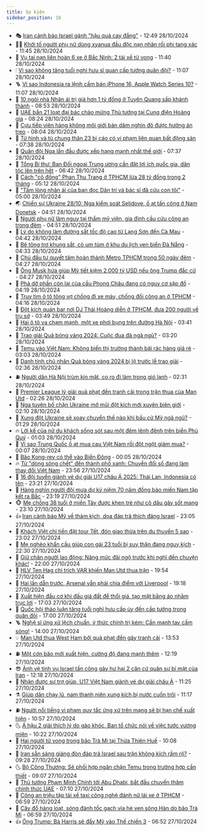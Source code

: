 ```yaml
---
title: Sự kiện
sidebar_position: 16
---
```


<!-- dantri-su-kien:START -->
- 🎭 [Iran cảnh báo Israel gánh &quot;hậu quả cay đắng&quot;](https://dantri.com.vn/the-gioi/iran-canh-bao-israel-ganh-hau-qua-cay-dang-20241028193437054.htm) - 12:49 28/10/2024
- 👨‍🏫 [Khởi tố người phụ nữ dùng xyanua đầu độc nạn nhân rồi phi tang xác](https://dantri.com.vn/phap-luat/khoi-to-nguoi-phu-nu-dung-xyanua-dau-doc-nan-nhan-roi-phi-tang-xac-20241028180427917.htm) - 11:45 28/10/2024
- 🌮 [Vụ tai nạn liên hoàn 6 xe ở Bắc Ninh: 2 tài xế tử vong](https://dantri.com.vn/xa-hoi/vu-tai-nan-lien-hoan-6-xe-o-bac-ninh-2-tai-xe-tu-vong-20241028182701413.htm) - 11:40 28/10/2024
- 🕯 [Vì sao không tăng tuổi nghỉ hưu sĩ quan cấp tướng quân đội?](https://dantri.com.vn/an-sinh/vi-sao-khong-tang-tuoi-nghi-huu-si-quan-cap-tuong-quan-doi-20241028175905411.htm) - 11:07 28/10/2024
- 🪜 [Vì sao Indonesia ra lệnh cấm bán iPhone 16, Apple Watch Series 10?](https://dantri.com.vn/suc-manh-so/vi-sao-indonesia-ra-lenh-cam-ban-iphone-16-apple-watch-series-10-20241028175702768.htm) - 11:07 28/10/2024
- 🐘 [10 ngôi nhà Nhân ái trị giá hơn 1 tỷ đồng ở Tuyên Quang sắp khánh thành](https://dantri.com.vn/tam-long-nhan-ai/10-ngoi-nha-nhan-ai-tri-gia-hon-1-ty-dong-o-tuyen-quang-sap-khanh-thanh-20241028120550040.htm) - 08:53 28/10/2024
- 🤔 [UAE bắn 21 loạt đại bác chào mừng Thủ tướng tại Cung điện Hoàng gia](https://dantri.com.vn/xa-hoi/uae-ban-21-loat-dai-bac-chao-mung-thu-tuong-tai-cung-dien-hoang-gia-20241028120338593.htm) - 08:24 28/10/2024
- 🧠 [Cựu tiếp viên hàng không môi giới bán dâm nghìn đô được hưởng án treo](https://dantri.com.vn/phap-luat/cuu-tiep-vien-hang-khong-moi-gioi-ban-dam-nghin-do-duoc-huong-an-treo-20241028140239691.htm) - 08:04 28/10/2024
- 📝 [Tử hình và tù chung thân 23 bị cáo có vi phạm liên quan bất động sản](https://dantri.com.vn/xa-hoi/tu-hinh-va-tu-chung-than-23-bi-cao-co-vi-pham-lien-quan-bat-dong-san-20241028142541697.htm) - 07:38 28/10/2024
- 🦏 [Quân đội Nga lần đầu được xếp hạng mạnh nhất thế giới](https://dantri.com.vn/the-gioi/quan-doi-nga-lan-dau-duoc-xep-hang-manh-nhat-the-gioi-20241028142926125.htm) - 07:37 28/10/2024
- 🥰 [Tổng Bí thư: Ban Đối ngoại Trung ương cần đặt lợi ích quốc gia, dân tộc lên trên hết](https://dantri.com.vn/xa-hoi/tong-bi-thu-ban-doi-ngoai-trung-uong-can-dat-loi-ich-quoc-gia-dan-toc-len-tren-het-20241028134158292.htm) - 06:42 28/10/2024
- 🤗 [Cách &quot;cô đồng&quot; Phan Thu Trang ở TPHCM lừa 28 tỷ đồng trong 2 tháng](https://dantri.com.vn/phap-luat/cach-co-dong-phan-thu-trang-o-tphcm-lua-28-ty-dong-trong-2-thang-20241027223529985.htm) - 05:12 28/10/2024
- 🌈 [&quot;Tấm lòng nhân ái của bạn đọc Dân trí và bác sĩ đã cứu con tôi&quot;](https://dantri.com.vn/tam-long-nhan-ai/tam-long-nhan-ai-cua-ban-doc-dan-tri-va-bac-si-da-cuu-con-toi-20241026162356685.htm) - 05:00 28/10/2024
- 🌏 [Chiến sự Ukraine 28/10: Nga kiểm soát Selidove, ồ ạt tấn công ở Nam Donetsk](https://dantri.com.vn/the-gioi/chien-su-ukraine-2810-nga-kiem-soat-selidove-o-at-tan-cong-o-nam-donetsk-20241028101020560.htm) - 04:51 28/10/2024
- 💄 [Người phụ nữ lâm nguy tại thẩm mỹ viện, gia đình cầu cứu công an trong đêm](https://dantri.com.vn/suc-khoe/nguoi-phu-nu-lam-nguy-tai-tham-my-vien-gia-dinh-cau-cuu-cong-an-trong-dem-20241025104228899.htm) - 04:51 28/10/2024
- 👺 [Lý do không làm đường sắt tốc độ cao từ Lạng Sơn đến Cà Mau](https://dantri.com.vn/xa-hoi/ly-do-khong-lam-duong-sat-toc-do-cao-tu-lang-son-den-ca-mau-20241028113234500.htm) - 04:42 28/10/2024
- 👹 [Bê tông trơ khung sắt, cỏ um tùm ở khu du lịch ven biển Đà Nẵng](https://dantri.com.vn/bat-dong-san/be-tong-tro-khung-sat-co-um-tum-o-khu-du-lich-ven-bien-da-nang-20241022160220907.htm) - 04:33 28/10/2024
- 🌊 [Chủ đầu tư quyết tâm hoàn thành Metro TPHCM trong 50 ngày đêm](https://dantri.com.vn/xa-hoi/chu-dau-tu-quyet-tam-hoan-thanh-metro-tphcm-trong-50-ngay-dem-20241028104030456.htm) - 04:27 28/10/2024
- 🤠 [Ông Musk hứa giúp Mỹ tiết kiệm 2.000 tỷ USD nếu ông Trump đắc cử](https://dantri.com.vn/the-gioi/ong-musk-hua-giup-my-tiet-kiem-2000-ty-usd-neu-ong-trump-dac-cu-20241028112154180.htm) - 04:27 28/10/2024
- 🎊 [Phá dỡ phần còn lại của cầu Phong Châu đang có nguy cơ sập đổ](https://dantri.com.vn/xa-hoi/pha-do-phan-con-lai-cua-cau-phong-chau-dang-co-nguy-co-sap-do-20241028104717692.htm) - 04:19 28/10/2024
- 🐘 [Truy tìm ô tô tông vợ chồng đi xe máy, chống đối công an ở TPHCM](https://dantri.com.vn/xa-hoi/truy-tim-o-to-tong-vo-chong-di-xe-may-chong-doi-cong-an-o-tphcm-20241028111212027.htm) - 04:16 28/10/2024
- 💂 [Đột kích quán bar nơi DJ Thái Hoàng diễn ở TPHCM, đưa 200 người về trụ sở](https://dantri.com.vn/phap-luat/dot-kich-quan-bar-noi-dj-thai-hoang-dien-o-tphcm-dua-200-nguoi-ve-tru-so-20241028104138934.htm) - 03:49 28/10/2024
- 👹 [Hai ô tô va chạm mạnh, một xe phơi bụng trên đường Hà Nội](https://dantri.com.vn/xa-hoi/hai-o-to-va-cham-manh-mot-xe-phoi-bung-tren-duong-ha-noi-20241028101024687.htm) - 03:41 28/10/2024
- 🦒 [Trao giải Quả bóng vàng 2024: Cuộc đua đã ngã ngũ?](https://dantri.com.vn/the-thao/trao-giai-qua-bong-vang-2024-cuoc-dua-da-nga-ngu-20241028102116409.htm) - 03:20 28/10/2024
- 🗽 [Temu vào Việt Nam: Không biến thị trường thành bãi rác hàng giá rẻ](https://dantri.com.vn/kinh-doanh/temu-vao-viet-nam-khong-bien-thi-truong-thanh-bai-rac-hang-gia-re-20241028085645053.htm) - 03:03 28/10/2024
- 💄 [Danh tính chủ nhân Quả bóng vàng 2024 bị lộ trước lễ trao giải](https://dantri.com.vn/the-thao/danh-tinh-chu-nhan-qua-bong-vang-2024-bi-lo-truoc-le-trao-giai-20241028084338448.htm) - 02:36 28/10/2024
- ⛽️ [Người dân Hà Nội trùm kín mặt, co ro đi làm trong gió lạnh](https://dantri.com.vn/xa-hoi/nguoi-dan-ha-noi-trum-kin-mat-co-ro-di-lam-trong-gio-lanh-20241028091619844.htm) - 02:31 28/10/2024
- 🥷 [Premier League lý giải quả phạt đền tranh cãi trong trận thua của Man Utd](https://dantri.com.vn/the-thao/premier-league-ly-giai-qua-phat-den-tranh-cai-trong-tran-thua-cua-man-utd-20241028074636185.htm) - 02:26 28/10/2024
- 🤖 [Nga tuyên bố chặn Ukraine mở mũi đột kích mới xuyên biên giới](https://dantri.com.vn/the-gioi/nga-tuyen-bo-chan-ukraine-mo-mui-dot-kich-moi-xuyen-bien-gioi-20241028085357924.htm) - 02:10 28/10/2024
- 🌊 [Xung đột Ukraine sẽ xoay chuyển thế nào khi bầu cử Mỹ ngã ngũ?](https://dantri.com.vn/the-gioi/xung-dot-ukraine-se-xoay-chuyen-the-nao-khi-bau-cu-my-nga-ngu-20241028080538083.htm) - 01:29 28/10/2024
- 🔥 [Lời kể của nữ du khách sống sót sau một đêm lênh đênh trên biển Phú Quý](https://dantri.com.vn/xa-hoi/loi-ke-cua-nu-du-khach-song-sot-sau-mot-dem-lenh-denh-tren-bien-phu-quy-20241027183518488.htm) - 01:03 28/10/2024
- 🦏 [Vì sao Trung Quốc ồ ạt mua cau Việt Nam rồi đột ngột giảm mua?](https://dantri.com.vn/kinh-doanh/vi-sao-trung-quoc-o-at-mua-cau-viet-nam-roi-dot-ngot-giam-mua-20241027131100376.htm) - 00:07 28/10/2024
- 🐘 [Bão Kong-rey có thể vào Biển Đông](https://dantri.com.vn/xa-hoi/bao-kong-rey-co-the-vao-bien-dong-20241028065107595.htm) - 00:05 28/10/2024
- 🔥 [Từ &quot;dòng sông chết&quot; đến thành phố xanh: Chuyển đổi số đang làm thay đổi Việt Nam](https://dantri.com.vn/xa-hoi/tu-dong-song-chet-den-thanh-pho-xanh-chuyen-doi-so-dang-lam-thay-doi-viet-nam-20241024113005759.htm) - 23:56 27/10/2024
- 💼 [16 đội tuyển giành vé dự giải U17 châu Á 2025: Thái Lan, Indonesia có tên](https://dantri.com.vn/the-thao/16-doi-tuyen-gianh-ve-du-giai-u17-chau-a-2025-thai-lan-indonesia-co-ten-20241028061908885.htm) - 23:21 27/10/2024
- 🚀 [Hàng nghìn người đội mưa dự kỷ niệm 70 năm đồng bào miền Nam tập kết ra Bắc](https://dantri.com.vn/xa-hoi/hang-nghin-nguoi-doi-mua-du-ky-niem-70-nam-dong-bao-mien-nam-tap-ket-ra-bac-20241027234516178.htm) - 23:19 27/10/2024
- 🐵 [Mẹ chồng 38 tuổi ở miền Tây được khen trẻ như cô dâu gây sốt mạng](https://dantri.com.vn/doi-song/me-chong-38-tuoi-o-mien-tay-duoc-khen-tre-nhu-co-dau-gay-sot-mang-20241027171319602.htm) - 23:10 27/10/2024
- 👍 [Iran cảnh báo Mỹ về thảm kịch, dọa đáp trả thích đáng Israel](https://dantri.com.vn/the-gioi/iran-canh-bao-my-ve-tham-kich-doa-dap-tra-thich-dang-israel-20241028011022932.htm) - 23:05 27/10/2024
- 🚦 [Khách Việt chi tiền đặt tour Tết, đón giao thừa trên du thuyền 5 sao](https://dantri.com.vn/du-lich/khach-viet-chi-tien-dat-tour-tet-don-giao-thua-tren-du-thuyen-5-sao-20241024194654905.htm) - 23:02 27/10/2024
- 🥸 [Mẹ nghèo khẩn cầu giúp con gái 23 tuổi bị suy thận đang nguy kịch](https://dantri.com.vn/tam-long-nhan-ai/me-ngheo-khan-cau-giup-con-gai-23-tuoi-bi-suy-than-dang-nguy-kich-20240506110137327.htm) - 22:30 27/10/2024
- 🥷 [Giữ chân người lao động: Nâng mức đãi ngộ trước khi nghĩ đến chuyện khác!](https://dantri.com.vn/lao-dong-viec-lam/giu-chan-nguoi-lao-dong-nang-muc-dai-ngo-truoc-khi-nghi-den-chuyen-khac-20241026061054369.htm) - 22:00 27/10/2024
- 🤡 [HLV Ten Hag chỉ trích VAR khiến Man Utd thua trận](https://dantri.com.vn/the-thao/hlv-ten-hag-chi-trich-var-khien-man-utd-thua-tran-20241028024945177.htm) - 19:54 27/10/2024
- 🥳 [Hai lần dẫn trước, Arsenal vẫn phải chia điểm với Liverpool](https://dantri.com.vn/the-thao/hai-lan-dan-truoc-arsenal-van-phai-chia-diem-voi-liverpool-20241028021648926.htm) - 19:18 27/10/2024
- 🤩 [Xuất hiện đầu cơ khi đấu giá đất để thổi giá, tạo mặt bằng ảo nhằm trục lợi](https://dantri.com.vn/xa-hoi/xuat-hien-dau-co-khi-dau-gia-dat-de-thoi-gia-tao-mat-bang-ao-nham-truc-loi-20241027232334095.htm) - 17:03 27/10/2024
- 🎡 [Quốc hội thảo luận tăng tuổi nghỉ hưu cấp úy đến cấp tướng trong quân đội](https://dantri.com.vn/xa-hoi/quoc-hoi-thao-luan-tang-tuoi-nghi-huu-cap-uy-den-cap-tuong-trong-quan-doi-20241027202148382.htm) - 17:00 27/10/2024
- 🪜 [Nghệ sĩ ứng xử lệch chuẩn, ý thức chính trị kém: Cần mạnh tay cấm sóng!](https://dantri.com.vn/giai-tri/nghe-si-ung-xu-lech-chuan-y-thuc-chinh-tri-kem-can-manh-tay-cam-song-20241025095152062.htm) - 14:00 27/10/2024
- 💡 [Man Utd thua West Ham bởi quả phạt đền gây tranh cãi](https://dantri.com.vn/the-thao/man-utd-thua-west-ham-boi-qua-phat-den-gay-tranh-cai-20241027205331909.htm) - 13:53 27/10/2024
- ⛽️ [Một cơn bão mới xuất hiện, cường độ đang mạnh thêm](https://dantri.com.vn/xa-hoi/mot-con-bao-moi-xuat-hien-cuong-do-dang-manh-them-20241027182148527.htm) - 12:19 27/10/2024
- 😎 [Ảnh vệ tinh vụ Israel tấn công gây hư hại 2 căn cứ quân sự bí mật của Iran](https://dantri.com.vn/the-gioi/anh-ve-tinh-vu-israel-tan-cong-gay-hu-hai-2-can-cu-quan-su-bi-mat-cua-iran-20241027181622055.htm) - 12:18 27/10/2024
- 🗽 [Nhận được sự trợ giúp, U17 Việt Nam giành vé dự giải châu Á](https://dantri.com.vn/the-thao/nhan-duoc-su-tro-giup-u17-viet-nam-gianh-ve-du-giai-chau-a-20241027182533774.htm) - 11:25 27/10/2024
- ⚗️ [Giúp dân chạy lũ, nam thanh niên xung kích bị nước cuốn trôi](https://dantri.com.vn/xa-hoi/giup-dan-chay-lu-nam-thanh-nien-xung-kich-bi-nuoc-cuon-troi-20241027172554946.htm) - 11:17 27/10/2024
- ⛽️ [Người nổi tiếng vi phạm quy tắc ứng xử trên mạng sẽ bị hạn chế xuất hiện](https://dantri.com.vn/xa-hoi/nguoi-noi-tieng-vi-pham-quy-tac-ung-xu-tren-mang-se-bi-han-che-xuat-hien-20241027174126374.htm) - 10:57 27/10/2024
- 🌜 [Á hậu 2 giải thích lý do gào khóc, Ban tổ chức nói về việc tước vương miện](https://dantri.com.vn/giai-tri/a-hau-2-giai-thich-ly-do-gao-khoc-ban-to-chuc-noi-ve-viec-tuoc-vuong-mien-20241027161435517.htm) - 10:22 27/10/2024
- 🦩 [Hai người tử vong trong bão Trà Mi tại Thừa Thiên Huế](https://dantri.com.vn/xa-hoi/hai-nguoi-tu-vong-trong-bao-tra-mi-tai-thua-thien-hue-20241027164213274.htm) - 10:08 27/10/2024
- 🦒 [Iran sẵn sàng giáng đòn đáp trả Israel sau trận không kích rầm rộ?](https://dantri.com.vn/the-gioi/iran-san-sang-giang-don-dap-tra-israel-sau-tran-khong-kich-ram-ro-20241027152249699.htm) - 09:28 27/10/2024
- 🌜 [Bộ Công Thương: Sẽ phối hợp ngăn chặn Temu trong trường hợp cần thiết](https://dantri.com.vn/kinh-doanh/bo-cong-thuong-se-phoi-hop-ngan-chan-temu-trong-truong-hop-can-thiet-20241027151220258.htm) - 09:07 27/10/2024
- 🐎 [Thủ tướng Phạm Minh Chính tới Abu Dhabi, bắt đầu chuyến thăm chính thức UAE](https://dantri.com.vn/xa-hoi/thu-tuong-pham-minh-chinh-toi-abu-dhabi-bat-dau-chuyen-tham-chinh-thuc-uae-20241027061159361.htm) - 07:10 27/10/2024
- 🌋 [Công an triệu tập tài xế taxi công nghệ đánh nữ lái xe ở TPHCM](https://dantri.com.vn/phap-luat/cong-an-trieu-tap-tai-xe-taxi-cong-nghe-danh-nu-lai-xe-o-tphcm-20241027132423081.htm) - 06:59 27/10/2024
- 🧰 [Cây đổ hàng loạt, sóng đánh tốc gạch vỉa hè ven sông Hàn do bão Trà Mi](https://dantri.com.vn/xa-hoi/cay-do-hang-loat-song-danh-toc-gach-via-he-ven-song-han-do-bao-tra-mi-20241027123754764.htm) - 06:59 27/10/2024
- 👍 [Ông Trump: Bà Harris sẽ đẩy Mỹ vào Thế chiến 3](https://dantri.com.vn/the-gioi/ong-trump-ba-harris-se-day-my-vao-the-chien-3-20241027113015530.htm) - 06:52 27/10/2024<!-- dantri-su-kien:END -->
